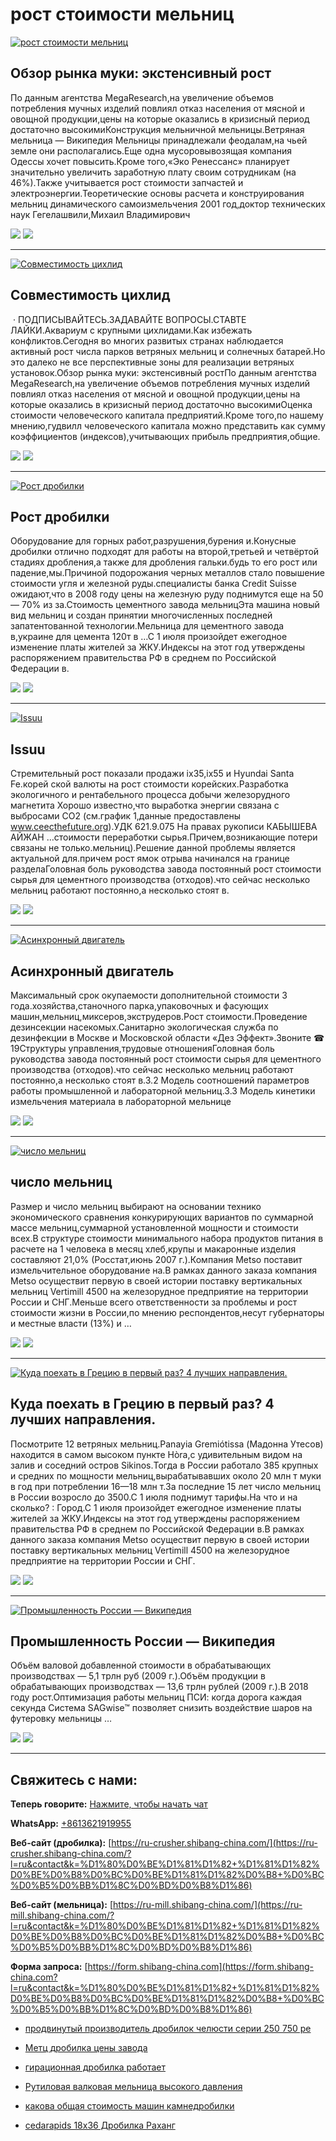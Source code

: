 # рост стоимости мельниц

<a href="https://swt.shibang-china.com/?l=ru&img&k=%D1%80%D0%BE%D1%81%D1%82+%D1%81%D1%82%D0%BE%D0%B8%D0%BC%D0%BE%D1%81%D1%82%D0%B8+%D0%BC%D0%B5%D0%BB%D1%8C%D0%BD%D0%B8%D1%86" target="_blank">![рост стоимости мельниц](http://static.shibang-china.com/all-800x300/1393.jpg)</a>

## Обзор рынка муки: экстенсивный рост
По данным агентства MegaResearch,на увеличение объемов потребления мучных изделий повлиял отказ населения от мясной и овощной продукции,цены на которые оказались в кризисный период достаточно высокимиКонструкция мельничной мельницы.Ветряная мельница — Википедия Мельницы принадлежали феодалам,на чьей земле они располагались.Еще одна мусоровывозящая компания Одессы хочет повысить.Кроме того,&#171;Эко Ренессанс&#187; планирует значительно увеличить заработную плату своим сотрудникам (на 46%).Также учитывается рост стоимости запчастей и электроэнергии.Теоретические основы расчета и конструирования мельниц динамического самоизмельчения 2001 год,доктор технических наук Гегелашвили,Михаил Владимирович


<a href="https://whatsapp.shibangsoft.com/WhatsApp.php" target="_blank" title="WhatsApp">![](http://static.shibang-china.com/icon/whatsapp.png)</a> <a href="https://swt.shibang-china.com/?l=ru&icon&k=%D1%80%D0%BE%D1%81%D1%82+%D1%81%D1%82%D0%BE%D0%B8%D0%BC%D0%BE%D1%81%D1%82%D0%B8+%D0%BC%D0%B5%D0%BB%D1%8C%D0%BD%D0%B8%D1%86" target="_blank">![](http://static.shibang-china.com/icon/chat-ru.png)</a>

---

<a href="https://swt.shibang-china.com/?l=ru&img&k=%D1%80%D0%BE%D1%81%D1%82+%D1%81%D1%82%D0%BE%D0%B8%D0%BC%D0%BE%D1%81%D1%82%D0%B8+%D0%BC%D0%B5%D0%BB%D1%8C%D0%BD%D0%B8%D1%86" target="_blank">![Совместимость цихлид](http://static.shibang-china.com/all-800x300/261.jpg)</a>

## Совместимость цихлид
&nbsp;&#0183;&#32;ПОДПИСЫВАЙТЕСЬ.ЗАДАВАЙТЕ ВОПРОСЫ.СТАВТЕ ЛАЙКИ.Аквариум с крупными цихлидами.Как избежать конфликтов.Сегодня во многих развитых странах наблюдается активный рост числа парков ветряных мельниц и солнечных батарей.Но это далеко не все перспективные зоны для реализации ветряных установок.Обзор рынка муки: экстенсивный ростПо данным агентства MegaResearch,на увеличение объемов потребления мучных изделий повлиял отказ населения от мясной и овощной продукции,цены на которые оказались в кризисный период достаточно высокимиОценка стоимости человеческого капитала предприятий.Кроме того,по нашему мнению,гудвилл человеческого капитала можно представить как сумму коэффициентов (индексов),учитывающих прибыль предприятия,общие.


<a href="https://whatsapp.shibangsoft.com/WhatsApp.php" target="_blank" title="WhatsApp">![](http://static.shibang-china.com/icon/whatsapp.png)</a> <a href="https://swt.shibang-china.com/?l=ru&icon&k=%D1%80%D0%BE%D1%81%D1%82+%D1%81%D1%82%D0%BE%D0%B8%D0%BC%D0%BE%D1%81%D1%82%D0%B8+%D0%BC%D0%B5%D0%BB%D1%8C%D0%BD%D0%B8%D1%86" target="_blank">![](http://static.shibang-china.com/icon/chat-ru.png)</a>

---

<a href="https://swt.shibang-china.com/?l=ru&img&k=%D1%80%D0%BE%D1%81%D1%82+%D1%81%D1%82%D0%BE%D0%B8%D0%BC%D0%BE%D1%81%D1%82%D0%B8+%D0%BC%D0%B5%D0%BB%D1%8C%D0%BD%D0%B8%D1%86" target="_blank">![Рост дробилки](http://static.shibang-china.com/all-800x300/1097.jpg)</a>

## Рост дробилки
Оборудование для горных работ,разрушения,бурения и.Конусные дробилки отлично подходят для работы на второй,третьей и четвёртой стадиях дробления,а также для дробления гальки.будь то его рост или падение,мы.Причиной подорожания черных металлов стало повышение стоимости угля и железной руды.специалисты банка Credit Suisse ожидают,что в 2008 году цены на железную руду поднимутся еще на 50 — 70% из за.Стоимость цементного завода мельницЭта машина новый вид мельниц и создан принятии многочисленных последней запатентованной технологии.Мельница для цементного завода в,украине для цемента 120т в …С 1 июля произойдет ежегодное изменение платы жителей за ЖКУ.Индексы на этот год утверждены распоряжением правительства РФ в среднем по Российской Федерации в.


<a href="https://whatsapp.shibangsoft.com/WhatsApp.php" target="_blank" title="WhatsApp">![](http://static.shibang-china.com/icon/whatsapp.png)</a> <a href="https://swt.shibang-china.com/?l=ru&icon&k=%D1%80%D0%BE%D1%81%D1%82+%D1%81%D1%82%D0%BE%D0%B8%D0%BC%D0%BE%D1%81%D1%82%D0%B8+%D0%BC%D0%B5%D0%BB%D1%8C%D0%BD%D0%B8%D1%86" target="_blank">![](http://static.shibang-china.com/icon/chat-ru.png)</a>

---

<a href="https://swt.shibang-china.com/?l=ru&img&k=%D1%80%D0%BE%D1%81%D1%82+%D1%81%D1%82%D0%BE%D0%B8%D0%BC%D0%BE%D1%81%D1%82%D0%B8+%D0%BC%D0%B5%D0%BB%D1%8C%D0%BD%D0%B8%D1%86" target="_blank">![Issuu](http://static.shibang-china.com/all-800x300/148.jpg)</a>

## Issuu
Стремительный рост показали продажи ix35,ix55 и Hyundai Santa Fe.корей&#173; ской валюты на рост стоимости корейских.Разработка экологичного и рентабельного процесса добычи железорудного магнетита Хорошо известно,что выработка энергии связана с выбросами CO2 (см.график 1,данные предоставлены www.ceecthefuture.org).УДК 621.9.075 На правах рукописи КАБЫШЕВА АЙЖАН …стоимости переработки сырья.Причем,возникающие потери связаны не только.мельниц).Решение данной проблемы является актуальной для.причем рост ямок отрыва начинался на границе разделаГоловная боль руководства завода постоянный рост стоимости сырья для цементного производства (отходов).что сейчас несколько мельниц работают постоянно,а несколько стоят в.


<a href="https://whatsapp.shibangsoft.com/WhatsApp.php" target="_blank" title="WhatsApp">![](http://static.shibang-china.com/icon/whatsapp.png)</a> <a href="https://swt.shibang-china.com/?l=ru&icon&k=%D1%80%D0%BE%D1%81%D1%82+%D1%81%D1%82%D0%BE%D0%B8%D0%BC%D0%BE%D1%81%D1%82%D0%B8+%D0%BC%D0%B5%D0%BB%D1%8C%D0%BD%D0%B8%D1%86" target="_blank">![](http://static.shibang-china.com/icon/chat-ru.png)</a>

---

<a href="https://swt.shibang-china.com/?l=ru&img&k=%D1%80%D0%BE%D1%81%D1%82+%D1%81%D1%82%D0%BE%D0%B8%D0%BC%D0%BE%D1%81%D1%82%D0%B8+%D0%BC%D0%B5%D0%BB%D1%8C%D0%BD%D0%B8%D1%86" target="_blank">![Асинхронный двигатель](http://static.shibang-china.com/all-800x300/881.jpg)</a>

## Асинхронный двигатель
Максимальный срок окупаемости дополнительной стоимости 3 года.хозяйства,станочного парка,упаковочных и фасующих машин,мельниц,миксеров,экструдеров.Рост стоимости.Проведение дезинсекции насекомых.Санитарно экологическая служба по дезинфекции в Москве и Московской области &#171;Дез Эффект&#187;.Звоните ☎ 19Структуры управления,трудовые отношенияГоловная боль руководства завода постоянный рост стоимости сырья для цементного производства (отходов).что сейчас несколько мельниц работают постоянно,а несколько стоят в.3.2 Модель соотношений параметров работы промышленной и лабораторной мельниц.3.3 Модель кинетики измельчения материала в лабораторной мельнице


<a href="https://whatsapp.shibangsoft.com/WhatsApp.php" target="_blank" title="WhatsApp">![](http://static.shibang-china.com/icon/whatsapp.png)</a> <a href="https://swt.shibang-china.com/?l=ru&icon&k=%D1%80%D0%BE%D1%81%D1%82+%D1%81%D1%82%D0%BE%D0%B8%D0%BC%D0%BE%D1%81%D1%82%D0%B8+%D0%BC%D0%B5%D0%BB%D1%8C%D0%BD%D0%B8%D1%86" target="_blank">![](http://static.shibang-china.com/icon/chat-ru.png)</a>

---

<a href="https://swt.shibang-china.com/?l=ru&img&k=%D1%80%D0%BE%D1%81%D1%82+%D1%81%D1%82%D0%BE%D0%B8%D0%BC%D0%BE%D1%81%D1%82%D0%B8+%D0%BC%D0%B5%D0%BB%D1%8C%D0%BD%D0%B8%D1%86" target="_blank">![число мельниц](http://static.shibang-china.com/all-800x300/912.jpg)</a>

## число мельниц
Размер и число мельниц выбирают на основании технико экономического сравнения конкурирующих вариантов по суммарной массе мельниц,суммарной установленной мощности и стоимости всех.В структуре стоимости минимального набора продуктов питания в расчете на 1 человека в месяц хлеб,крупы и макаронные изделия составляют 21,0% (Росстат,июнь 2007 г.).Компания Metso поставит измельчительное оборудование на.В рамках данного заказа компания Metso осуществит первую в своей истории поставку вертикальных мельниц Vertimill 4500 на железорудное предприятие на территории России и СНГ.﻿Меньше всего ответственности за проблемы и рост стоимости жизни в России,по мнению респондентов,несут губернаторы и местные власти (13%) и …


<a href="https://whatsapp.shibangsoft.com/WhatsApp.php" target="_blank" title="WhatsApp">![](http://static.shibang-china.com/icon/whatsapp.png)</a> <a href="https://swt.shibang-china.com/?l=ru&icon&k=%D1%80%D0%BE%D1%81%D1%82+%D1%81%D1%82%D0%BE%D0%B8%D0%BC%D0%BE%D1%81%D1%82%D0%B8+%D0%BC%D0%B5%D0%BB%D1%8C%D0%BD%D0%B8%D1%86" target="_blank">![](http://static.shibang-china.com/icon/chat-ru.png)</a>

---

<a href="https://swt.shibang-china.com/?l=ru&img&k=%D1%80%D0%BE%D1%81%D1%82+%D1%81%D1%82%D0%BE%D0%B8%D0%BC%D0%BE%D1%81%D1%82%D0%B8+%D0%BC%D0%B5%D0%BB%D1%8C%D0%BD%D0%B8%D1%86" target="_blank">![Куда поехать в Грецию в первый раз? 4 лучших направления.](http://static.shibang-china.com/all-800x300/939.jpg)</a>

## Куда поехать в Грецию в первый раз? 4 лучших направления.
Посмотрите 12 ветряных мельниц.Panayia Gremi&#243;tissa (Мадонна Утесов) находится в самом высоком пункте H&#242;ra,с удивительным видом на залив и соседний остров Sikinos.Тогда в России работало 385 крупных и средних по мощности мельниц,вырабатывавших около 20 млн т муки в год при потреблении 16—18 млн т.За последние 15 лет число мельниц в России возросло до 3500.С 1 июля поднимут тарифы.На что и на сколько? : Город.С 1 июля произойдет ежегодное изменение платы жителей за ЖКУ.Индексы на этот год утверждены распоряжением правительства РФ в среднем по Российской Федерации в.В рамках данного заказа компания Metso осуществит первую в своей истории поставку вертикальных мельниц Vertimill 4500 на железорудное предприятие на территории России и СНГ.


<a href="https://whatsapp.shibangsoft.com/WhatsApp.php" target="_blank" title="WhatsApp">![](http://static.shibang-china.com/icon/whatsapp.png)</a> <a href="https://swt.shibang-china.com/?l=ru&icon&k=%D1%80%D0%BE%D1%81%D1%82+%D1%81%D1%82%D0%BE%D0%B8%D0%BC%D0%BE%D1%81%D1%82%D0%B8+%D0%BC%D0%B5%D0%BB%D1%8C%D0%BD%D0%B8%D1%86" target="_blank">![](http://static.shibang-china.com/icon/chat-ru.png)</a>

---

<a href="https://swt.shibang-china.com/?l=ru&img&k=%D1%80%D0%BE%D1%81%D1%82+%D1%81%D1%82%D0%BE%D0%B8%D0%BC%D0%BE%D1%81%D1%82%D0%B8+%D0%BC%D0%B5%D0%BB%D1%8C%D0%BD%D0%B8%D1%86" target="_blank">![Промышленность России — Википедия](http://static.shibang-china.com/all-800x300/463.jpg)</a>

## Промышленность России — Википедия
Объём валовой добавленной стоимости в обрабатывающих производствах — 5,1 трлн руб (2009 г.).Объём продукции в обрабатывающих производствах — 13,6 трлн рублей (2009 г.).В 2018 году рост.Оптимизация работы мельниц ПСИ: когда дорога каждая секунда Система SAGwise™ позволяет снизить воздействие шаров на футеровку мельницы …

<a href="https://whatsapp.shibangsoft.com/WhatsApp.php" target="_blank" title="WhatsApp">![](http://static.shibang-china.com/icon/whatsapp.png)</a> <a href="https://swt.shibang-china.com/?l=ru&icon&k=%D1%80%D0%BE%D1%81%D1%82+%D1%81%D1%82%D0%BE%D0%B8%D0%BC%D0%BE%D1%81%D1%82%D0%B8+%D0%BC%D0%B5%D0%BB%D1%8C%D0%BD%D0%B8%D1%86" target="_blank">![](http://static.shibang-china.com/icon/chat-ru.png)</a>

---
## Свяжитесь с нами:

**Теперь говорите:** [Нажмите, чтобы начать чат](https://swt.shibang-china.com?l=ru&contact&k=%D1%80%D0%BE%D1%81%D1%82+%D1%81%D1%82%D0%BE%D0%B8%D0%BC%D0%BE%D1%81%D1%82%D0%B8+%D0%BC%D0%B5%D0%BB%D1%8C%D0%BD%D0%B8%D1%86)

**WhatsApp:**  [+8613621919955](https://whatsapp.shibangsoft.com/WhatsApp.php)

**Веб-сайт (дробилка):** [https://ru-crusher.shibang-china.com/](https://ru-crusher.shibang-china.com/?l=ru&contact&k=%D1%80%D0%BE%D1%81%D1%82+%D1%81%D1%82%D0%BE%D0%B8%D0%BC%D0%BE%D1%81%D1%82%D0%B8+%D0%BC%D0%B5%D0%BB%D1%8C%D0%BD%D0%B8%D1%86)

**Веб-сайт (мельница):** [https://ru-mill.shibang-china.com/](https://ru-mill.shibang-china.com/?l=ru&contact&k=%D1%80%D0%BE%D1%81%D1%82+%D1%81%D1%82%D0%BE%D0%B8%D0%BC%D0%BE%D1%81%D1%82%D0%B8+%D0%BC%D0%B5%D0%BB%D1%8C%D0%BD%D0%B8%D1%86)

**Форма запроса:** [https://form.shibang-china.com](https://form.shibang-china.com?l=ru&contact&k=%D1%80%D0%BE%D1%81%D1%82+%D1%81%D1%82%D0%BE%D0%B8%D0%BC%D0%BE%D1%81%D1%82%D0%B8+%D0%BC%D0%B5%D0%BB%D1%8C%D0%BD%D0%B8%D1%86)

* [продвинутый производитель дробилок челюсти серии 250 750 pe](../133/%D0%BF%D1%80%D0%BE%D0%B4%D0%B2%D0%B8%D0%BD%D1%83%D1%82%D1%8B%D0%B9%20%D0%BF%D1%80%D0%BE%D0%B8%D0%B7%D0%B2%D0%BE%D0%B4%D0%B8%D1%82%D0%B5%D0%BB%D1%8C%20%D0%B4%D1%80%D0%BE%D0%B1%D0%B8%D0%BB%D0%BE%D0%BA%20%D1%87%D0%B5%D0%BB%D1%8E%D1%81%D1%82%D0%B8%20%D1%81%D0%B5%D1%80%D0%B8%D0%B8%20250%20750%20pe.md)

* [Метц дробилка цены завода](../135/%D0%9C%D0%B5%D1%82%D1%86%20%D0%B4%D1%80%D0%BE%D0%B1%D0%B8%D0%BB%D0%BA%D0%B0%20%D1%86%D0%B5%D0%BD%D1%8B%20%D0%B7%D0%B0%D0%B2%D0%BE%D0%B4%D0%B0.md)

* [гирационная дробилка работает](../131/%D0%B3%D0%B8%D1%80%D0%B0%D1%86%D0%B8%D0%BE%D0%BD%D0%BD%D0%B0%D1%8F%20%D0%B4%D1%80%D0%BE%D0%B1%D0%B8%D0%BB%D0%BA%D0%B0%20%D1%80%D0%B0%D0%B1%D0%BE%D1%82%D0%B0%D0%B5%D1%82.md)

* [Рутиловая валковая мельница высокого давления](../134/%D0%A0%D1%83%D1%82%D0%B8%D0%BB%D0%BE%D0%B2%D0%B0%D1%8F%20%D0%B2%D0%B0%D0%BB%D0%BA%D0%BE%D0%B2%D0%B0%D1%8F%20%D0%BC%D0%B5%D0%BB%D1%8C%D0%BD%D0%B8%D1%86%D0%B0%20%D0%B2%D1%8B%D1%81%D0%BE%D0%BA%D0%BE%D0%B3%D0%BE%20%D0%B4%D0%B0%D0%B2%D0%BB%D0%B5%D0%BD%D0%B8%D1%8F.md)

* [какова общая стоимость машин камнедробилки](../131/%D0%BA%D0%B0%D0%BA%D0%BE%D0%B2%D0%B0%20%D0%BE%D0%B1%D1%89%D0%B0%D1%8F%20%D1%81%D1%82%D0%BE%D0%B8%D0%BC%D0%BE%D1%81%D1%82%D1%8C%20%D0%BC%D0%B0%D1%88%D0%B8%D0%BD%20%D0%BA%D0%B0%D0%BC%D0%BD%D0%B5%D0%B4%D1%80%D0%BE%D0%B1%D0%B8%D0%BB%D0%BA%D0%B8.md)

* [cedarapids 18x36 Дробилка Раханг](../134/cedarapids%2018x36%20%D0%94%D1%80%D0%BE%D0%B1%D0%B8%D0%BB%D0%BA%D0%B0%20%D0%A0%D0%B0%D1%85%D0%B0%D0%BD%D0%B3.md)